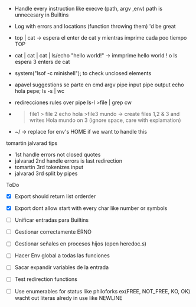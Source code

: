 * Handle every instruction like execve (path, argv ,env) path is unnecesary in Builtins
* Log with errors and locations (function throwing them) 'd be great
* top | cat -> espera el enter de cat y mientras imprime cada poo tiempo TOP
* cat | cat | cat | ls/echo "hello world!" -> immprime hello world ! o ls espera 3 enters de cat
* system("lsof -c minishell"); to check unclosed elements
* apavel  suggestions se parte en
	cmd
	argv
	pipe input
	pipe output
	echo hola pepe; ls -s | wc

* redirecciones rules over pipe  ls-l >file | grep cw
* > file1  > file 2 echo hola >file3 mundo -> create files 1,2 & 3 and writes Hola mundo on 3 (ignore space, care with explamation)
* ~/ ->  replace for env's HOME if we want to handle this

tomartin jalvarad tips
* 1st handle errors not closed quotes
* jalvarad 2nd handle errors is last redirection
* tomartin 3rd tokenizes input
* jalvarad 3rd split by pipes 

ToDo
- [x] Export should return list orderder
- [x] Export dont allow start with every char like number or symbols
- [ ] Unificar entradas para Builtins
- [ ] Gestionar correctamente ERNO
- [ ] Gestionar señales en procesos hijos (open heredoc.s)
- [ ] Hacer Env global a todas las funciones
- [ ] Sacar expandir variables de la entrada
- [ ] Test redirection functions
- [ ] Use enumerables for status like philoforks ex(FREE, NOT_FREE, KO, OK) wacht out literas alredy in use like NEWLINE

